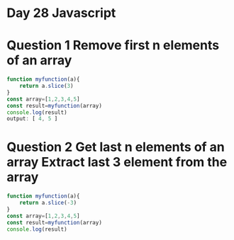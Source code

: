 # Day 28 Javascript 
# Question 1 Remove first n elements of an array
```jsx
function myfunction(a){
    return a.slice(3)
}
const array=[1,2,3,4,5]
const result=myfunction(array)
console.log(result)
output: [ 4, 5 ]
```
# Question 2 Get last n elements of an array Extract last 3 element from the array
```jsx
function myfunction(a){
    return a.slice(-3)
}
const array=[1,2,3,4,5]
const result=myfunction(array)
console.log(result)
```

